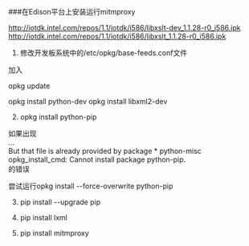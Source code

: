 ###在Edison平台上安装运行mitmproxy

http://iotdk.intel.com/repos/1.1/iotdk/i586/libxslt-dev_1.1.28-r0_i586.ipk
http://iotdk.intel.com/repos/1.1/iotdk/i586/libxslt_1.1.28-r0_i586.ipk

1. 修改开发板系统中的/etc/opkg/base-feeds.conf文件

加入


opkg update  

opkg install python-dev
opkg install libxml2-dev

2. opkg install python-pip 

如果出现  
    ...  
    But that file is already provided by package  * python-misc  
    opkg_install_cmd: Cannot install package python-pip.  
的错误

尝试运行opkg install --force-overwrite python-pip  

3. pip install --upgrade pip  

4. pip install lxml

5. pip install mitmproxy